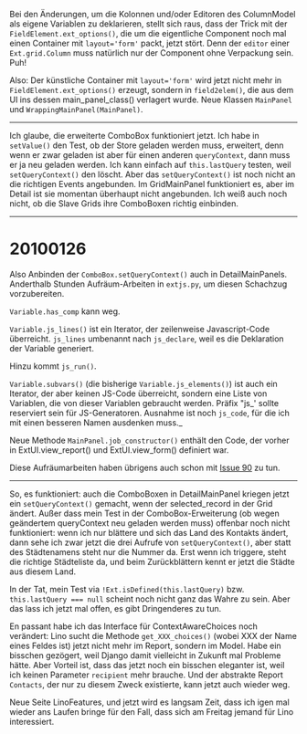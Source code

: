 Bei den Änderungen, um die Kolonnen und/oder Editoren des ColumnModel als eigene Variablen zu deklarieren, stellt sich raus, dass der Trick mit der `FieldElement.ext_options()`, die um die eigentliche Component noch mal einen Container mit `layout='form'` packt, jetzt stört. Denn der `editor` einer `Ext.grid.Column` muss natürlich nur der Component ohne Verpackung sein. Puh!

Also:
Der künstliche Container mit `layout='form'` wird jetzt nicht mehr in `FieldElement.ext_options()` erzeugt, sondern in `field2elem()`, die aus dem UI ins dessen main\_panel\_class() verlagert wurde.
Neue Klassen `MainPanel` und `WrappingMainPanel(MainPanel)`.


---

Ich glaube, die erweiterte ComboBox funktioniert jetzt. Ich habe in `setValue()` den Test, ob der Store geladen werden muss, erweitert, denn wenn er zwar geladen ist aber für einen anderen `queryContext`, dann muss er ja neu geladen werden. Ich kann einfach auf `this.lastQuery` testen, weil `setQueryContext()` den löscht.
Aber das `setQueryContext()` ist noch nicht an die richtigen Events angebunden. Im GridMainPanel funktioniert es, aber im Detail ist sie momentan überhaupt nicht angebunden. Ich weiß auch noch nicht, ob die Slave Grids ihre ComboBoxen richtig einbinden.


---


# 20100126 #

Also Anbinden der `ComboBox.setQueryContext()` auch in DetailMainPanels.
Anderthalb Stunden Aufräum-Arbeiten in `extjs.py`, um diesen Schachzug vorzubereiten.

`Variable.has_comp` kann weg.

`Variable.js_lines()` ist ein Iterator, der zeilenweise Javascript-Code überreicht.
`js_lines` umbenannt nach `js_declare`, weil es die Deklaration der Variable generiert.

Hinzu kommt `js_run()`.

`Variable.subvars()` (die bisherige `Variable.js_elements()`) ist auch ein Iterator, der aber keinen JS-Code überreicht, sondern eine Liste von Variablen, die von dieser Variablen gebraucht werden. Präfix "js_' sollte reserviert sein für JS-Generatoren. Ausnahme ist noch `js_code`, für die ich mit einen besseren Namen ausdenken muss._

Neue Methode `MainPanel.job_constructor()` enthält den Code, der vorher in ExtUI.view\_report() und ExtUI.view\_form() definiert war.

Diese Aufräumarbeiten haben übrigens auch schon mit [Issue 90](https://code.google.com/p/lino/issues/detail?id=90) zu tun.


---


So, es funktioniert: auch die ComboBoxen in DetailMainPanel kriegen jetzt ein `setQueryContext()` gemacht, wenn der selected\_record in der Grid ändert. Außer dass mein Test in der ComboBox-Erweiterung (ob wegen geändertem queryContext neu geladen werden muss) offenbar noch nicht funktioniert: wenn ich nur blättere und sich das Land des Kontakts ändert, dann sehe ich zwar jetzt die drei Aufrufe von `setQueryContext()`, aber statt des Städtenamens steht nur die Nummer da. Erst wenn ich triggere, steht die richtige Städteliste da, und beim Zurückblättern kennt er jetzt die Städte aus diesem Land.

In der Tat, mein Test via `!Ext.isDefined(this.lastQuery)` bzw. `this.lastQuery === null` scheint noch nicht ganz das Wahre zu sein. Aber das lass ich jetzt mal offen, es gibt Dringenderes zu tun.

En passant habe ich das Interface für ContextAwareChoices noch verändert: Lino sucht die Methode `get_XXX_choices()` (wobei XXX der Name eines Feldes ist) jetzt nicht mehr im Report, sondern im Model. Habe ein bisschen gezögert, weil Django damit vielleicht in Zukunft mal Probleme hätte. Aber Vorteil ist, dass das jetzt noch ein bisschen eleganter ist, weil ich keinen Parameter `recipient` mehr brauche.
Und der abstrakte Report `Contacts`, der nur zu diesem Zweck existierte, kann jetzt auch wieder weg.

Neue Seite LinoFeatures, und jetzt wird es langsam Zeit, dass ich igen mal wieder ans Laufen bringe für den Fall, dass sich am Freitag jemand für Lino interessiert.